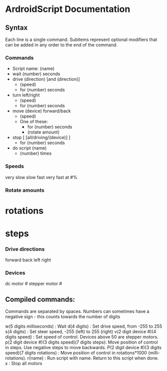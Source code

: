 # ArdroidScript Documentation

## Syntax
Each line is a single command.
Subitems represent optional modifiers that can be added in any order to the end of the command.

### Commands
- Script name: (name)
- wait (number) seconds
- drive (direction) [and (direction)]
  - (speed)
  - for (number) seconds
- turn left/right
  - (speed)
  - for (number) seconds
- move (device) forward/back
  - (speed)
  - One of these:
    - for (number) seconds
    - (rotate amount)
- stop [ [all/driving/(device)] ]
  - for (number) seconds
- do script (name)
  - (number) times

### Speeds
  very slow
  slow
  fast
  very fast
  at #%

### Rotate amounts
  # rotations
  # steps

### Drive directions
  forward
  back
  left
  right

### Devices
  dc motor #
  stepper motor #

## Compiled commands:
  Commands are separated by spaces. Numbers can sometimes have a negative sign - this counts towards the number of digits

  w(5 digits milliseconds) : Wait
  d(4 digits) : Set drive speed, from -255 to 255
  s(4 digits) : Set steer speed, -255 (left) to 255 (right)
  v(2 digit device #)(4 digits speed) : Set speed of control. Devices above 50 are stepper motors.
  p(2 digit device #)(3 digits speed)(7 digits steps): Move position of control in steps. Use negative steps to move backwards.
  P(2 digit device #)(3 digits speed)(7 digits rotations) : Move position of control in rotations*1000 (milli-rotations).
  r(name) : Run script with name. Return to this script when done.
  x : Stop all motors
